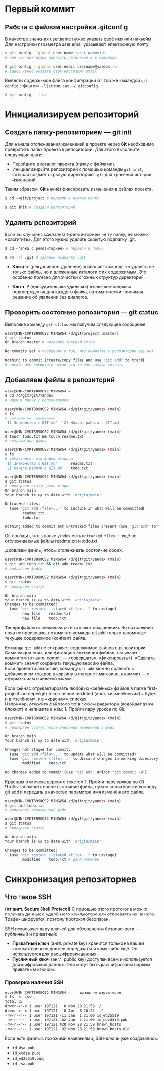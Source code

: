 # Первый коммит
## Работа с файлом настройки .gitconfig

В качестве значения user.name нужно указать своё имя или никнейм. Для настройки параметра user.email указывают электронную почту.

```Bash
$ git config --global user.name "User Namovich" 
# имя или ник нужно написать латиницей и в кавычках

$ git config --global user.email username@yandex.ru
# здесь нужно указать свой настоящий email
```

Вывести содержимое файла конфигурации Git той же командой ```git config``` с флагом ```--list``` или ```cat ~/.gitconfig```    
```Bash
$ git config --list
```

# Инициализируем репозиторий
## Создать папку-репозиторием — git init

Для начала отслеживания изменений в проекте через **Git** необходимо превратить папку проекта в репозиторий. Для этого выполните следующие шаги:  
* Перейдите в каталог проекта (папку с файлами).  
* Инициализируйте репозиторий с помощью команды ```git init```, которая создаёт скрытую директорию ```.git``` для хранения истории изменений.  

Таким образом, **Git** начнёт фиксировать изменения в файлах проекта.

```Bash
$ cd ~/git/project # перешли в нужную папку

$ git init # создали репозиторий
```
## Удалить репозиторий
Если вы случайно сделали Git-репозиторием не ту папку, её можно «разгитить». Для этого нужно удалить скрытую подпапку .git.  
```Bash
$ cd <папка с репозиторием> # перешли в папку

$ rm -rf .git # удалили подпапку .git
```
* **Ключ -r** (рекурсивное удаление) позволяет команде rm удалять не только файлы, но и вложенные каталоги с их содержимым. Это особенно полезно для очистки сложных структур директорий.  

* **Ключ -f** (принудительное удаление) отключает запросы подтверждения для каждого файла, автоматически принимая решение об удалении без диалогов.  

## Проверить состояние репозитория — git status

Выполнив команду ```git status``` мы получим следующее сообщение:  

```Bash
user@WIN-CVKT899RCS2 MINGW64 /d/git/project (master)
$ git status
On branch master # название текущей ветки

No commits yet # сообщение о том, что коммитов в репозитории еще нет

nothing to commit (create/copy files and use "git add" to track) 
# прежде чем коммитить нужно что-то для начала создать
```
## Добавляем файлы в репозиторий

```Bash
user@WIN-CVKT899RCS2 MINGW64 ~
$ cd /d/git/git/yandex
# идем в папку с репозиторием

user@WIN-CVKT899RCS2 MINGW64 /d/git/git/yandex (main)
$ ls
# смотрим на содержимое
'1) Знакомство с GIT.md'  '2) Начало работы с GIT.md'

user@WIN-CVKT899RCS2 MINGW64 /d/git/git/yandex (main)
$ touch todo.txt && touch readme.txt
# создаем два файла

user@WIN-CVKT899RCS2 MINGW64 /d/git/git/yandex (main)
$ ls
# убеждаемся, что файлы созданы
'1) Знакомство с GIT.md'      readme.txt
'2) Начало работы с GIT.md'   todo.txt

user@WIN-CVKT899RCS2 MINGW64 /d/git/git/yandex (main)
$ git status
# проверяем статус репозитория
On branch main
Your branch is up to date with 'origin/main'.

Untracked files:
  (use "git add <file>..." to include in what will be committed)
        readme.txt
        todo.txt

nothing added to commit but untracked files present (use "git add" to track)
```

Git сообщит, что в папке ```yandex``` есть ```untracked files``` — ещё не отслеживаемые файлы readme.txt и todo.txt.  

Добвляем файлы, чтобы отслеживать состояние обоих.  
```Bash
user@WIN-CVKT899RCS2 MINGW64 /d/git/git/yandex (main)
$ git add todo.txt && git add readme.txt
# добавляем файлы

user@WIN-CVKT899RCS2 MINGW64 /d/git/git/yandex (main)
$ git status
# проверяем статус

On branch main  
Your branch is up to date with 'origin/main'.  
Changes to be committed:  
  (use "git restore --staged <file>..." to unstage)  
        new file:   readme.txt  
        new file:   todo.txt 
```

Теперь файлы отслеживаются и готовы к сохранению. Но сохранения пока не произошло, потому что команда git add только запоминает текущее содержимое (контент) файла.

Команда ```git add``` не сохраняет содержимое файлов в репозитории. Само сохранение, или фиксацию состояния файлов, называют коммитом (от англ. commit — «совершать», «фиксировать»). «Сделать коммит» значит сохранить текущую версию файла.  
 Если провести аналогию, команду ```git add``` можно сравнить с добавлением товаров в корзину в интернет-магазине, а коммит — с оформлением и оплатой заказа.

 Если сейчас отредактировать любой из «зелёных» файлов в папке first-project, он перейдёт в состояние modified (англ. «изменённый») и будет и в «зелёном», и в «красном» списках.   
 Например, откройте файл todo.txt в любом редакторе (подойдёт даже блокнот) и напишите в нём: 1. Пройти пару уроков по Git.  

```Bash
user@WIN-CVKT899RCS2 MINGW64 /d/git/git/yandex (main)
$ git status
# проверяем статус после внесения изменения в файл

On branch main
Your branch is up to date with 'origin/main'.

Changes not staged for commit:
  (use "git add <file>..." to update what will be committed)
  (use "git restore <file>..." to discard changes in working directory)
        modified:   todo.txt

no changes added to commit (use "git add" and/or "git commit -a")
```  

Красным отмечена версия с текстом 1. Пройти пару уроков по Git.
Чтобы запомнить новое состояние файла, нужно снова ввести команду git add и передать в качестве параметра имя изменённого файла.  

```Bash
user@WIN-CVKT899RCS2 MINGW64 /d/git/git/yandex (main)
$ git add todo.txt
# добавляем обновленный файл

user@WIN-CVKT899RCS2 MINGW64 /d/git/git/yandex (main)
$ git status
# првоеряем статус

On branch main
Your branch is up to date with 'origin/main'.

Changes to be committed:
  (use "git restore --staged <file>..." to unstage)
        modified:   todo.txt # файл изменен
```  

# Синхронизация репозиториев
## Что такое SSH  
**(от англ. Secure Shell Protocol)** С помощью этого протокола можно получать данные с удалённого компьютера или отправлять их на него. Трафик шифруется, поэтому протокол безопасен.  

SSH использует пару ключей для обеспечения безопасности — публичный и приватный:   
* **Приватный ключ** (англ. private key) хранится только на вашем компьютере и не должен передаваться кому-либо ещё. Он используется для расшифровки данных.  
* **Публичный ключ** (англ. public key) доступен всем и используется для шифрования данных. Они могут быть расшифрованы парным приватным ключом.

### Проверка наличия SSH
```bash
user@WIN-CVKT899RCS2 MINGW64 ~ -- домашняя директория
$ ls -la .ssh
total 35
drwxr-xr-x 1 user 197121   0 Nov 28 21:59 ./
drwxr-xr-x 1 user 197121   0 Apr  8 20:22 ../
-rw-r--r-- 1 user 197121 411 Jan  1 21:00 id_ed25519
-rw-r--r-- 1 user 197121 102 Jan  1 21:00 id_ed25519.pub
-rw-r--r-- 1 user 197121 828 Nov 28 21:59 known_hosts
-rw-r--r-- 1 user 197121  92 Nov 28 21:59 known_hosts.old
```

Если есть файлы с похожими названиями, SSH-ключи уже создавались:  
* ```id_dsa.pub```;   
* ```id_ecdsa.pub```;  
* ```id_ed25519.pub```;  
* ```id_rsa.pub```.  